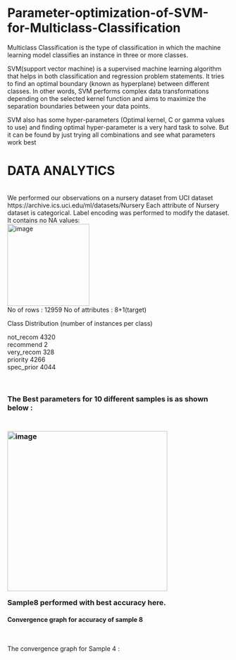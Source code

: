 # Parameter-optimization-of-SVM-for-Multiclass-Classification

Multiclass Classification is the type of classification in which the machine learning model classifies an instance in three or more classes.

SVM(support vector machine) is a supervised machine learning algorithm that helps in both classification and regression problem statements. It tries to find an optimal boundary (known as hyperplane) between different classes. In other words, SVM performs complex data transformations depending on the selected kernel function and aims to maximize the separation boundaries between your data points.

SVM also has some hyper-parameters (Optimal kernel, C or gamma values to use) and finding optimal hyper-parameter is a very hard task to solve. But it can be found by just trying all combinations and see what parameters work best

<h1>DATA ANALYTICS</h1><br />
We performed our observations on a nursery dataset from UCI dataset https://archive.ics.uci.edu/ml/datasets/Nursery 
Each attribute of Nursery dataset is categorical.
Label encoding was performed to modify the dataset.
It contains no NA values:<br />

<img width="186" alt="image" src="https://user-images.githubusercontent.com/65918628/232877658-05e9c531-1c56-4f21-96c3-5997460aa252.png">
<br />
No of rows : 12959
No of attributes : 8+1(target)
<br />

Class Distribution (number of instances per class)<br />

   not_recom    4320   
   recommend       2   
   very_recom    328   
   priority     4266   
   spec_prior   4044   

<br/>

<h3>The Best parameters for 10 different samples is as shown below :<h3><br />
<img width="363" alt="image" src="https://user-images.githubusercontent.com/65918628/233064119-c6d5c2a6-4dc1-499f-a90c-48a678726a5b.png">

<br />

Sample8 performed with best accuracy here.<br />
<h4>Convergence graph for accuracy of sample 8</h4><br />


The convergence graph for Sample 4 :


